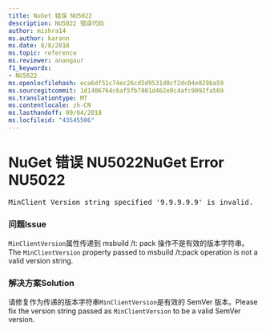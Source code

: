 ```yaml
---
title: NuGet 错误 NU5022
description: NU5022 错误代码
author: mishra14
ms.author: karann
ms.date: 8/8/2018
ms.topic: reference
ms.reviewer: anangaur
f1_keywords:
- NU5022
ms.openlocfilehash: eca6df51c74ec26cd5d9531d0cf2dc04e829ba59
ms.sourcegitcommit: 1d1406764c6af5fb7801d462e0c4afc9092fa569
ms.translationtype: MT
ms.contentlocale: zh-CN
ms.lasthandoff: 09/04/2018
ms.locfileid: "43545506"
---
```

# <a name="nuget-error-nu5022"></a><span data-ttu-id="bf359-103">NuGet 错误 NU5022</span><span class="sxs-lookup"><span data-stu-id="bf359-103">NuGet Error NU5022</span></span>
<pre>MinClient Version string specified '9.9.9.9.9' is invalid.</pre>

### <a name="issue"></a><span data-ttu-id="bf359-104">问题</span><span class="sxs-lookup"><span data-stu-id="bf359-104">Issue</span></span>

<span data-ttu-id="bf359-105">`MinClientVersion`属性传递到 msbuild /t: pack 操作不是有效的版本字符串。</span><span class="sxs-lookup"><span data-stu-id="bf359-105">The `MinClientVersion` property passed to msbuild /t:pack operation is not a valid version string.</span></span>


### <a name="solution"></a><span data-ttu-id="bf359-106">解决方案</span><span class="sxs-lookup"><span data-stu-id="bf359-106">Solution</span></span>

<span data-ttu-id="bf359-107">请修复作为传递的版本字符串`MinClientVersion`是有效的 SemVer 版本。</span><span class="sxs-lookup"><span data-stu-id="bf359-107">Please fix the version string passed as `MinClientVersion` to be a valid SemVer version.</span></span>

